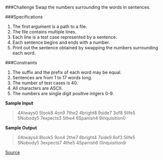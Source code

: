 ###Challenge
Swap the numbers surrounding the words in sentences.

###Specifications
1. The first argument is a path to a file.
2. The file contains multiple lines.
3. Each line is a test case represented by a sentence.
4. Each sentence begins and ends with a number.
5. Print out the sentence obtained by swapping the numbers surrounding each word.

###Constraints
1. The suffix and the prefix of each word may be equal.
2. Sentences are from 1 to 17 words long.
3. The number of test cases is 40.
4. All characters are ASCII.
5. The numbers are single digit positive intgers 0-9.


**Sample Input**
>4Always0 5look8 4on9 7the2 4bright8 9side7 3of8 5life5  
5Nobody5 7expects3 5the4 6Spanish4 9inquisition0

**Sample Output**
>0Always4 8look5 9on4 2the7 8bright4 7side9 8of3 5life5  
5Nobody5 3expects7 4the5 4Spanish6 0inquisition9

[Source](https://www.codeeval.com/open_challenges/196/)